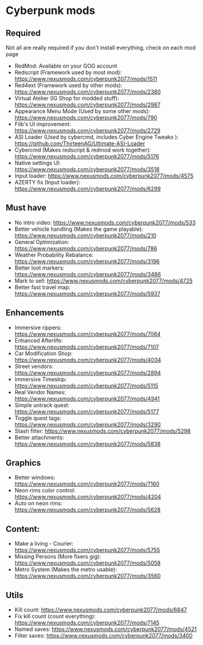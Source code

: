 # Cyberpunk mods

## Required

Not all are really required if you don't install everything, check on each mod page

- RedMod: Available on your GOG account
- Redscript (Framework used by most mod): https://www.nexusmods.com/cyberpunk2077/mods/1511
- Red4ext (Framework used by other mods): https://www.nexusmods.com/cyberpunk2077/mods/2380
- Virtual Atelier (IG Shop for modded stuff): https://www.nexusmods.com/cyberpunk2077/mods/2987
- Appearance Menu Mode (Used by some other mods): https://www.nexusmods.com/cyberpunk2077/mods/790
- Flib's UI improvement: https://www.nexusmods.com/cyberpunk2077/mods/2729
- ASI Loader (Used by cybercmd, includes Cyber Engine Tweaks ): https://github.com/ThirteenAG/Ultimate-ASI-Loader
- Cybercmd (Makes redscript & redmod work together): https://www.nexusmods.com/cyberpunk2077/mods/5176
- Native settings UI: https://www.nexusmods.com/cyberpunk2077/mods/3518
- Input loader: https://www.nexusmods.com/cyberpunk2077/mods/4575
- AZERTY fix (Input loader): https://www.nexusmods.com/cyberpunk2077/mods/6299

## Must have
- No intro video: https://www.nexusmods.com/cyberpunk2077/mods/533
- Better vehicle handling (Makes the game playable): https://www.nexusmods.com/cyberpunk2077/mods/210
- General Optimization: https://www.nexusmods.com/cyberpunk2077/mods/786
- Weather Probability Rebalance: https://www.nexusmods.com/cyberpunk2077/mods/3196
- Better loot markers: https://www.nexusmods.com/cyberpunk2077/mods/3486
- Mark to sell: https://www.nexusmods.com/cyberpunk2077/mods/4725
- Better fast travel map: https://www.nexusmods.com/cyberpunk2077/mods/5937

## Enhancements
- Immersive rippers: https://www.nexusmods.com/cyberpunk2077/mods/7064
- Enhanced Afterlife: https://www.nexusmods.com/cyberpunk2077/mods/7107
- Car Modification Shop: https://www.nexusmods.com/cyberpunk2077/mods/4034
- Street vendors: https://www.nexusmods.com/cyberpunk2077/mods/2894
- Immersive Timeskip: https://www.nexusmods.com/cyberpunk2077/mods/5115
- Real Vendor Names: https://www.nexusmods.com/cyberpunk2077/mods/4941
- Simple untrack quest: https://www.nexusmods.com/cyberpunk2077/mods/5177
- Toggle quest tags: https://www.nexusmods.com/cyberpunk2077/mods/3290
- Stash filter: https://www.nexusmods.com/cyberpunk2077/mods/5298
- Better attachments: https://www.nexusmods.com/cyberpunk2077/mods/5838

## Graphics
- Better windows: https://www.nexusmods.com/cyberpunk2077/mods/7160
- Neon rims color control: https://www.nexusmods.com/cyberpunk2077/mods/4204
- Auto on neon rims: https://www.nexusmods.com/cyberpunk2077/mods/5628

## Content:
- Make a living - Courier: https://www.nexusmods.com/cyberpunk2077/mods/5755
- Missing Persons (More fixers gig): https://www.nexusmods.com/cyberpunk2077/mods/5058
- Metro System (Makes the metro usable): https://www.nexusmods.com/cyberpunk2077/mods/3560

## Utils
- Kill count: https://www.nexusmods.com/cyberpunk2077/mods/6847
- Fix kill count (count everything): https://www.nexusmods.com/cyberpunk2077/mods/7145
- Named saves: https://www.nexusmods.com/cyberpunk2077/mods/4521
- Filter saves: https://www.nexusmods.com/cyberpunk2077/mods/3400